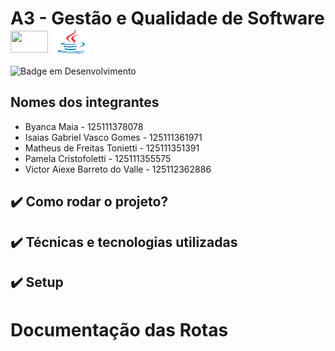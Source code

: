 # A3 - Gestão e Qualidade de Software <img align="center" alt="" height="35" width="60" src="https://user-images.githubusercontent.com/33158051/103466606-760a4000-4d14-11eb-9941-2f3d00371471.png"> <img align="center" alt="" height="40" width="60" src="https://raw.githubusercontent.com/devicons/devicon/master/icons/java/java-original.svg"> 


![Badge em Desenvolvimento](https://img.shields.io/static/v1?label=STATUS&message=EM%20ANDAMENTO&color=GREEN&style=for-the-badge)


## Nomes dos integrantes
- Byanca Maia - 125111378078
- Isaias Gabriel Vasco Gomes - 125111361971
- Matheus de Freitas Tonietti - 125111351391
- Pamela Cristofoletti - 125111355575
- Victor Aiexe Barreto do Valle - 125112362886


## ✔️ Como rodar o projeto?


## ✔️ Técnicas e tecnologias utilizadas



## ✔️ Setup



# Documentação das Rotas

